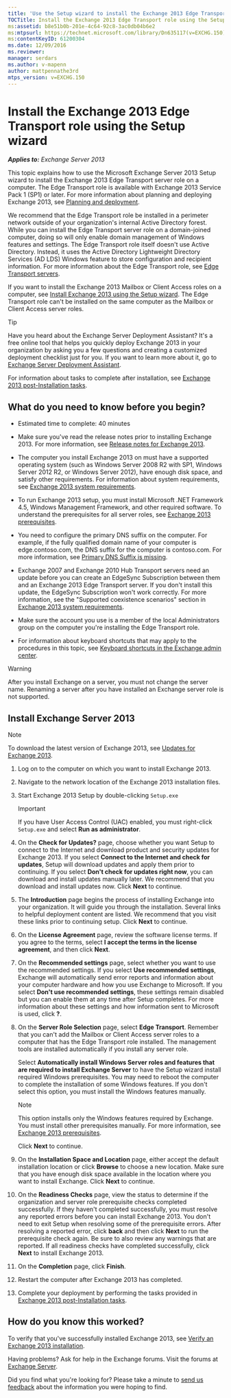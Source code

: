 ```yaml
---
title: 'Use the Setup wizard to install the Exchange 2013 Edge Transport role'
TOCTitle: Install the Exchange 2013 Edge Transport role using the Setup wizard
ms:assetid: b8e51b0b-201e-4c64-92c8-3ac0db04b6e2
ms:mtpsurl: https://technet.microsoft.com/library/Dn635117(v=EXCHG.150)
ms:contentKeyID: 61200304
ms.date: 12/09/2016
ms.reviewer: 
manager: serdars
ms.author: v-mapenn
author: mattpennathe3rd
mtps_version: v=EXCHG.150
---
```


# Install the Exchange 2013 Edge Transport role using the Setup wizard

_**Applies to:** Exchange Server 2013_

This topic explains how to use the Microsoft Exchange Server 2013 Setup wizard to install the Exchange 2013 Edge Transport server role on a computer. The Edge Transport role is available with Exchange 2013 Service Pack 1 (SP1) or later. For more information about planning and deploying Exchange 2013, see [Planning and deployment](planning-and-deployment-for-exchange-2013-installation-instructions.md).

We recommend that the Edge Transport role be installed in a perimeter network outside of your organization's internal Active Directory forest. While you can install the Edge Transport server role on a domain-joined computer, doing so will only enable domain management of Windows features and settings. The Edge Transport role itself doesn't use Active Directory. Instead, it uses the Active Directory Lightweight Directory Services (AD LDS) Windows feature to store configuration and recipient information. For more information about the Edge Transport role, see [Edge Transport servers](edge-transport-servers-exchange-2013-help.md).

If you want to install the Exchange 2013 Mailbox or Client Access roles on a computer, see [Install Exchange 2013 using the Setup wizard](install-exchange-2013-using-the-setup-wizard-exchange-2013-help.md). The Edge Transport role can't be installed on the same computer as the Mailbox or Client Access server roles.

> [!TIP]
> Have you heard about the Exchange Server Deployment Assistant? It's a free online tool that helps you quickly deploy Exchange 2013 in your organization by asking you a few questions and creating a customized deployment checklist just for you. If you want to learn more about it, go to <A href="exchange-server-deployment-assistant-exchange-2013-help.md">Exchange Server Deployment Assistant</A>.

For information about tasks to complete after installation, see [Exchange 2013 post-Installation tasks](exchange-2013-post-installation-tasks-exchange-2013-help.md).

## What do you need to know before you begin?

- Estimated time to complete: 40 minutes

- Make sure you've read the release notes prior to installing Exchange 2013. For more information, see [Release notes for Exchange 2013](release-notes-for-exchange-2013-exchange-2013-help.md).

- The computer you install Exchange 2013 on must have a supported operating system (such as Windows Server 2008 R2 with SP1, Windows Server 2012 R2, or Windows Server 2012), have enough disk space, and satisfy other requirements. For information about system requirements, see [Exchange 2013 system requirements](exchange-2013-system-requirements-exchange-2013-help.md).

- To run Exchange 2013 setup, you must install Microsoft .NET Framework 4.5, Windows Management Framework, and other required software. To understand the prerequisites for all server roles, see [Exchange 2013 prerequisites](exchange-2013-prerequisites-exchange-2013-help.md).

- You need to configure the primary DNS suffix on the computer. For example, if the fully qualified domain name of your computer is edge.contoso.com, the DNS suffix for the computer is contoso.com. For more information, see [Primary DNS Suffix is missing](primary-dns-suffix-is-missing-exchange-2013-help.md).

- Exchange 2007 and Exchange 2010 Hub Transport servers need an update before you can create an EdgeSync Subscription between them and an Exchange 2013 Edge Transport server. If you don't install this update, the EdgeSync Subscription won't work correctly. For more information, see the "Supported coexistence scenarios" section in [Exchange 2013 system requirements](exchange-2013-system-requirements-exchange-2013-help.md).

- Make sure the account you use is a member of the local Administrators group on the computer you're installing the Edge Transport role.

- For information about keyboard shortcuts that may apply to the procedures in this topic, see [Keyboard shortcuts in the Exchange admin center](keyboard-shortcuts-in-the-exchange-admin-center-2013-help.md).

> [!WARNING]
> After you install Exchange on a server, you must not change the server name. Renaming a server after you have installed an Exchange server role is not supported.

## Install Exchange Server 2013

> [!NOTE]
> To download the latest version of Exchange 2013, see <A href="updates-for-exchange-2013-exchange-2013-help.md">Updates for Exchange 2013</A>.

1. Log on to the computer on which you want to install Exchange 2013.

2. Navigate to the network location of the Exchange 2013 installation files.

3. Start Exchange 2013 Setup by double-clicking `Setup.exe`

   > [!IMPORTANT]
   > If you have User Access Control (UAC) enabled, you must right-click <CODE>Setup.exe</CODE> and select <STRONG>Run as administrator</STRONG>.

4. On the **Check for Updates?** page, choose whether you want Setup to connect to the Internet and download product and security updates for Exchange 2013. If you select **Connect to the Internet and check for updates**, Setup will download updates and apply them prior to continuing. If you select **Don't check for updates right now**, you can download and install updates manually later. We recommend that you download and install updates now. Click **Next** to continue.

5. The **Introduction** page begins the process of installing Exchange into your organization. It will guide you through the installation. Several links to helpful deployment content are listed. We recommend that you visit these links prior to continuing setup. Click **Next** to continue.

6. On the **License Agreement** page, review the software license terms. If you agree to the terms, select **I accept the terms in the license agreement**, and then click **Next**.

7. On the **Recommended settings** page, select whether you want to use the recommended settings. If you select **Use recommended settings**, Exchange will automatically send error reports and information about your computer hardware and how you use Exchange to Microsoft. If you select **Don't use recommended settings**, these settings remain disabled but you can enable them at any time after Setup completes. For more information about these settings and how information sent to Microsoft is used, click **?**.

8. On the **Server Role Selection** page, select **Edge Transport**. Remember that you can't add the Mailbox or Client Access server roles to a computer that has the Edge Transport role installed. The management tools are installed automatically if you install any server role.

   Select **Automatically install Windows Server roles and features that are required to install Exchange Server** to have the Setup wizard install required Windows prerequisites. You may need to reboot the computer to complete the installation of some Windows features. If you don't select this option, you must install the Windows features manually.

   > [!NOTE]
   > This option installs only the Windows features required by Exchange. You must install other prerequisites manually. For more information, see <A href="exchange-2013-prerequisites-exchange-2013-help.md">Exchange 2013 prerequisites</A>.

   Click **Next** to continue.

9. On the **Installation Space and Location** page, either accept the default installation location or click **Browse** to choose a new location. Make sure that you have enough disk space available in the location where you want to install Exchange. Click **Next** to continue.

10. On the **Readiness Checks** page, view the status to determine if the organization and server role prerequisite checks completed successfully. If they haven't completed successfully, you must resolve any reported errors before you can install Exchange 2013. You don't need to exit Setup when resolving some of the prerequisite errors. After resolving a reported error, click **back** and then click **Next** to run the prerequisite check again. Be sure to also review any warnings that are reported. If all readiness checks have completed successfully, click **Next** to install Exchange 2013.

11. On the **Completion** page, click **Finish**.

12. Restart the computer after Exchange 2013 has completed.

13. Complete your deployment by performing the tasks provided in [Exchange 2013 post-Installation tasks](exchange-2013-post-installation-tasks-exchange-2013-help.md).

## How do you know this worked?

To verify that you've successfully installed Exchange 2013, see [Verify an Exchange 2013 installation](verify-an-exchange-2013-installation-exchange-2013-help.md).

Having problems? Ask for help in the Exchange forums. Visit the forums at [Exchange Server](https://go.microsoft.com/fwlink/p/?linkid=60612).

Did you find what you're looking for? Please take a minute to [send us feedback](mailto:exsetuphelpfeedback@microsoft.com?subject=exchange%202013%20setup%20help%20feedback) about the information you were hoping to find.
